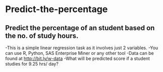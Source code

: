 # Predict-the-percentage

## Predict the percentage of an student based on the no. of study hours.

-This is a simple linear regression task as it involves just 2 variables.
-You can use R, Python, SAS Enterprise Miner or any other tool
-Data can be found at http://bit.ly/w-data
-What will be predicted score if a student studies for 9.25 hrs/ day?
